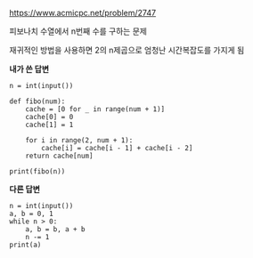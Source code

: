 https://www.acmicpc.net/problem/2747

피보나치 수열에서 n번째 수를 구하는 문제

재귀적인 방법을 사용하면 2의 n제곱으로 엄청난 시간복잡도를 가지게 됨

**내가 쓴 답변**

```
n = int(input())

def fibo(num):
    cache = [0 for _ in range(num + 1)]
    cache[0] = 0
    cache[1] = 1

    for i in range(2, num + 1):
        cache[i] = cache[i - 1] + cache[i - 2]
    return cache[num]

print(fibo(n))
```

**다른 답변**

```
n = int(input())
a, b = 0, 1
while n > 0:
    a, b = b, a + b
    n -= 1
print(a)


```
